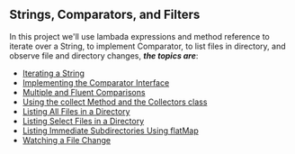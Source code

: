 Strings, Comparators, and Filters
--------------------------
In this project we'll use lambada expressions and method reference to iterate over a String, to implement Comparator, to list files in directory, and observe file and directory changes, ***the topics are***:

* [Iterating a String](https://github.com/robsonoduarte/java-functional/blob/master/strings-comparators-filters/src/main/java/br/com/mystudies/java/functional/IteratingAString.java)
* [Implementing the Comparator Interface](https://github.com/robsonoduarte/java-functional/blob/master/strings-comparators-filters/src/main/java/br/com/mystudies/java/functional/ImplementingTheComparatorInterface.java)
* [Multiple and Fluent Comparisons](https://github.com/robsonoduarte/java-functional/blob/master/strings-comparators-filters/src/main/java/br/com/mystudies/java/functional/MultipleAndFluentComparions.java)
* [Using the collect Method and the Collectors class](https://github.com/robsonoduarte/java-functional/blob/master/strings-comparators-filters/src/main/java/br/com/mystudies/java/functional/UsingTheCollectMethodAndTheCollectorsClass.java)
* [Listing All Files in a Directory](https://github.com/robsonoduarte/java-functional/blob/master/strings-comparators-filters/src/main/java/br/com/mystudies/java/functional/ListingAllFilesInADirectory.java)
* [Listing Select Files in a Directory](https://github.com/robsonoduarte/java-functional/blob/master/strings-comparators-filters/src/main/java/br/com/mystudies/java/functional/ListingSelectFilesInADirectory.java)
* [Listing Immediate Subdirectories Using flatMap](https://github.com/robsonoduarte/java-functional/blob/master/strings-comparators-filters/src/main/java/br/com/mystudies/java/functional/ListingImmediateSubdirectoriesUsingFlatMap.java)
* [Watching a File Change](https://github.com/robsonoduarte/java-functional/blob/master/strings-comparators-filters/src/main/java/br/com/mystudies/java/functional/WatchingAFileChange.java)
